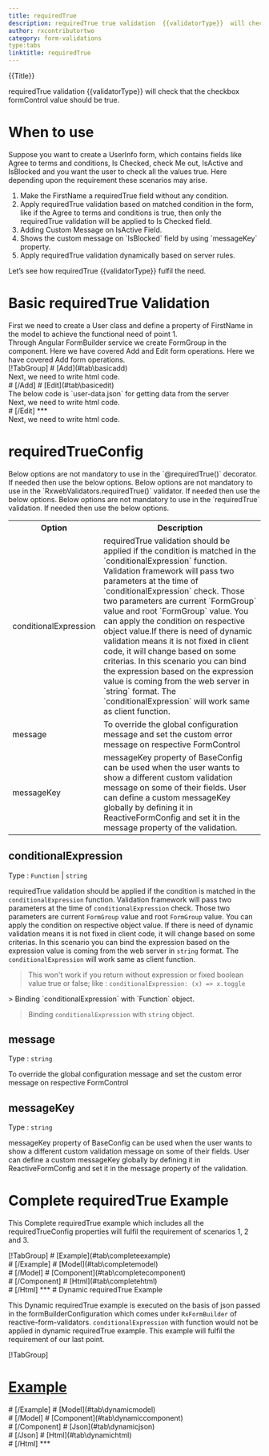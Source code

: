 ```yaml
---
title: requiredTrue 
description: requiredTrue true validation  {{validatorType}}  will check that the user has entered the value in the property or not.
author: rxcontributortwo
category: form-validations
type:tabs
linktitle: requiredTrue
---
```


<div class="title-bar top_title"><p>{{Title}}</p></div> <div class="title-bar"><p>requiredTrue validation  {{validatorType}}  will check that the checkbox formControl value should be true.</p></div>

# When to use
Suppose you want to create a UserInfo form, which contains fields like Agree to terms and conditions, Is Checked, check Me out, IsActive and IsBlocked and you want the user to check all the values true. Here depending upon the requirement these scenarios may arise.
<ol class='showHideElement'>
<li>Make the FirstName a requiredTrue field without any condition.</li>
<li>Apply requiredTrue validation based on matched condition in the form, like if the Agree to terms and conditions is true, then only the requiredTrue validation will be applied to Is Checked field.</li>
<li>Adding Custom Message on IsActive Field.</li>
<li>Shows the custom message on `IsBlocked` field by using `messageKey` property.</li>
<data-scope scope="['decorator','validator']">
<li>Apply requiredTrue validation dynamically based on server rules.</li>
</data-scope>
</ol>
Let’s see how requiredTrue {{validatorType}} fulfil the need.

# Basic requiredTrue Validation

<data-scope scope="['decorator','template-driven-directives','template-driven-decorators']">
First we need to create a User class and define a property of FirstName in the model to achieve the functional need of point 1.
<div component="app-code" key="requiredTrue-add-model"></div> 
</data-scope>
Through Angular FormBuilder service we create FormGroup in the component.
<data-scope scope="['decorator']">
Here we have covered Add and Edit form operations. 
</data-scope>

<data-scope scope="['validator','template-driven-directives','template-driven-decorators']">
Here we have covered Add form operations. 
</data-scope> 

<data-scope scope="['decorator']">
<div component="app-tabs" key="basic-operations"></div>
[!TabGroup]
# [Add](#tab\basicadd)
<div component="app-code" key="requiredTrue-add-component"></div> 
Next, we need to write html code.
<div component="app-code" key="requiredTrue-add-html"></div> 
<div component="app-example-runner" ref-component="app-requiredTrue-add"></div>
# [/Add]
# [Edit](#tab\basicedit)
<div component="app-code" key="requiredTrue-edit-component"></div> 
The below code is `user-data.json` for getting data from the server
<div component="app-code" key="requiredTrue-edit-json"></div> 
Next, we need to write html code.
<div component="app-code" key="requiredTrue-edit-html"></div> 
<div component="app-example-runner" ref-component="app-requiredTrue-edit"></div>
# [/Edit]
***
</data-scope>

<data-scope scope="['validator','template-driven-directives','template-driven-decorators']">
<div component="app-code" key="requiredTrue-add-component"></div> 
Next, we need to write html code.
<div component="app-code" key="requiredTrue-add-html"></div> 
<div component="app-example-runner" ref-component="app-requiredTrue-add"></div>
</data-scope>

# requiredTrueConfig 
<data-scope scope="['decorator']">
Below options are not mandatory to use in the `@requiredTrue()` decorator. If needed then use the below options.
</data-scope>

<data-scope scope="['validator']">
Below options are not mandatory to use in the `RxwebValidators.requiredTrue()` validator. If needed then use the below options.
</data-scope>

<data-scope scope="['template-driven-directives','template-driven-decorators']">
Below options are not mandatory to use in the `requiredTrue` validation. If needed then use the below options.
</data-scope>

<table class="table table-bordered table-striped showHideElement">
<tr><th>Option</th><th>Description</th></tr>
<tr><td><a  (click)='scrollTo("#conditionalExpression")' title="conditionalExpression">conditionalExpression</a></td><td>requiredTrue validation should be applied if the condition is matched in the `conditionalExpression` function. Validation framework will pass two parameters at the time of `conditionalExpression` check. Those two parameters are current `FormGroup` value and root `FormGroup` value. You can apply the condition on respective object value.If there is need of dynamic validation means it is not fixed in client code, it will change based on some criterias. In this scenario you can bind the expression based on the expression value is coming from the web server in `string` format. The `conditionalExpression` will work same as client function.</td></tr>
<tr><td><a  (click)='scrollTo("#message")' title="message">message</a></td><td>To override the global configuration message and set the custom error message on respective FormControl</td></tr>
<tr><td><a (click)='scrollTo("#messageKey")' title="messageKey">messageKey</a></td><td>messageKey property of BaseConfig can be used when the user wants to show a different custom validation message on some of their fields. User can define a custom messageKey globally by defining it in ReactiveFormConfig and set it in the message property of the validation.</td></tr>
</table>

## conditionalExpression 
Type :  `Function`  |  `string` 

requiredTrue validation should be applied if the condition is matched in the `conditionalExpression` function. Validation framework will pass two parameters at the time of `conditionalExpression` check. Those two parameters are current `FormGroup` value and root `FormGroup` value. You can apply the condition on respective object value.
If there is need of dynamic validation means it is not fixed in client code, it will change based on some criterias. In this scenario you can bind the expression based on the expression value is coming from the web server in `string` format. The `conditionalExpression` will work same as client function.

> This won't work if you return without expression or fixed boolean value true or false; like : `conditionalExpression: (x) => x.toggle`

<data-scope scope="['validator','decorator']">
> Binding `conditionalExpression` with `Function` object.
<div component="app-code" key="requiredTrue-conditionalExpressionExampleFunction-model"></div> 
</data-scope>

> Binding `conditionalExpression` with `string` object.
<div component="app-code" key="requiredTrue-conditionalExpressionExampleString-model"></div> 

<div component="app-example-runner" ref-component="app-requiredTrue-conditionalExpression" title="requiredTrue {{validatorType}} with conditionalExpression" key="conditionalExpression"></div>

## message 
Type :  `string` 

To override the global configuration message and set the custom error message on respective FormControl

<div component="app-code" key="requiredTrue-messageExample-model"></div> 
<div component="app-example-runner" ref-component="app-requiredTrue-message" title="requiredTrue {{validatorType}} with message" key="message"></div>

## messageKey
Type : `string`

messageKey property of BaseConfig can be used when the user wants to show a different custom validation message on some of their fields. User can define a custom messageKey globally by defining it in ReactiveFormConfig and set it in the message property of the validation.

<div component="app-code" key="requiredTrue-messageKeyExample-model"></div> 
<div component="app-example-runner" ref-component="app-requiredTrue-messageKey" title="requiredTrue {{validatorType}} with messageKey" key="messageKey"></div>

# Complete requiredTrue Example

This Complete requiredTrue example which includes all the requiredTrueConfig properties will fulfil the requirement of scenarios 1, 2 and 3.

<div component="app-tabs" key="complete"></div>
[!TabGroup]
# [Example](#tab\completeexample)
<div component="app-example-runner" ref-component="app-requiredTrue-complete"></div>
# [/Example]
<data-scope scope="['decorator','template-driven-directives','template-driven-decorators']">
# [Model](#tab\completemodel)
<div component="app-code" key="requiredTrue-complete-model"></div> 
# [/Model]
</data-scope>
# [Component](#tab\completecomponent)
<div component="app-code" key="requiredTrue-complete-component"></div> 
# [/Component]
# [Html](#tab\completehtml)
<div component="app-code" key="requiredTrue-complete-html"></div> 
# [/Html]
***

<data-scope scope="['decorator','validator']">
# Dynamic requiredTrue Example

This Dynamic requiredTrue example is executed on the basis of json passed in the formBuilderConfiguration which comes under `RxFormBuilder` of reactive-form-validators. `conditionalExpression` with function would not be applied in dynamic requiredTrue example. This example will fulfil the requirement of our last point.

<div component="app-tabs" key="dynamic"></div>

[!TabGroup]
# [Example](#tab\dynamicexample)
<div component="app-example-runner" ref-component="app-requiredTrue-dynamic"></div>
# [/Example]
<data-scope scope="['decorator']">
# [Model](#tab\dynamicmodel)
<div component="app-code" key="requiredTrue-dynamic-model"></div>
# [/Model]
</data-scope>
# [Component](#tab\dynamiccomponent)
<div component="app-code" key="requiredTrue-dynamic-component"></div>
# [/Component]
# [Json](#tab\dynamicjson)
<div component="app-code" key="requiredTrue-dynamic-json"></div>
# [/Json]
# [Html](#tab\dynamichtml)
<div component="app-code" key="requiredTrue-dynamic-html"></div> 
# [/Html]
***
</data-scope>
